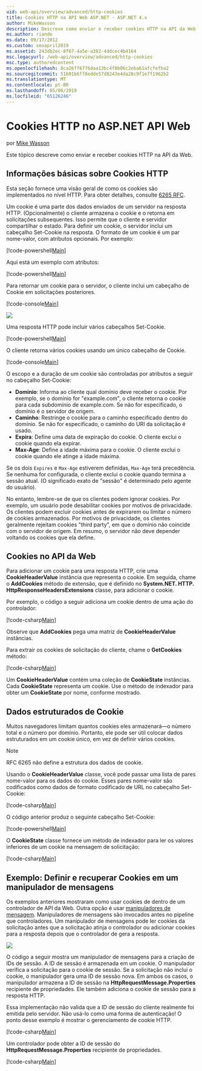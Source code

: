 ```yaml
---
uid: web-api/overview/advanced/http-cookies
title: Cookies HTTP na API Web ASP.NET - ASP.NET 4.x
author: MikeWasson
description: Descreve como enviar e receber cookies HTTP na API da Web para ASP.NET 4. x.
ms.author: riande
ms.date: 09/17/2012
ms.custom: seoapril2019
ms.assetid: 243db2ec-8f67-4a5e-a382-4ddcec4b4164
msc.legacyurl: /web-api/overview/advanced/http-cookies
msc.type: authoredcontent
ms.openlocfilehash: 8ca26ff6776daa13bc4f8b06c2eba61afcfefba2
ms.sourcegitcommit: 51b01b6ff8edde57d8243e4da28c9f1e7f1962b2
ms.translationtype: MT
ms.contentlocale: pt-BR
ms.lasthandoff: 05/06/2019
ms.locfileid: "65126246"
---
```

# <a name="http-cookies-in-aspnet-web-api"></a>Cookies HTTP no ASP.NET API Web

por [Mike Wasson](https://github.com/MikeWasson)

Este tópico descreve como enviar e receber cookies HTTP na API da Web.

## <a name="background-on-http-cookies"></a>Informações básicas sobre Cookies HTTP

Esta seção fornece uma visão geral de como os cookies são implementados no nível HTTP. Para obter detalhes, consulte [6265 RFC](http://tools.ietf.org/html/rfc6265).

Um cookie é uma parte dos dados enviados de um servidor na resposta HTTP. (Opcionalmente) o cliente armazena o cookie e o retorna em solicitações subsequentes. Isso permite que o cliente e servidor compartilhar o estado. Para definir um cookie, o servidor inclui um cabeçalho Set-Cookie na resposta. O formato de um cookie é um par nome-valor, com atributos opcionais. Por exemplo:

[!code-powershell[Main](http-cookies/samples/sample1.ps1)]

Aqui está um exemplo com atributos:

[!code-powershell[Main](http-cookies/samples/sample2.ps1)]

Para retornar um cookie para o servidor, o cliente inclui um cabeçalho de Cookie em solicitações posteriores.

[!code-console[Main](http-cookies/samples/sample3.cmd)]

![](http-cookies/_static/image1.png)

Uma resposta HTTP pode incluir vários cabeçalhos Set-Cookie.

[!code-powershell[Main](http-cookies/samples/sample4.ps1)]

O cliente retorna vários cookies usando um único cabeçalho de Cookie.

[!code-console[Main](http-cookies/samples/sample5.cmd)]

O escopo e a duração de um cookie são controladas por atributos a seguir no cabeçalho Set-Cookie:

- **Domínio**: Informa ao cliente qual domínio deve receber o cookie. Por exemplo, se o domínio for "example.com", o cliente retorna o cookie para cada subdomínio de example.com. Se não for especificado, o domínio é o servidor de origem.
- **Caminho**: Restringe o cookie para o caminho especificado dentro do domínio. Se não for especificado, o caminho do URI da solicitação é usado.
- **Expira**: Define uma data de expiração do cookie. O cliente exclui o cookie quando ela expirar.
- **Max-Age**: Define a idade máxima para o cookie. O cliente exclui o cookie quando ele atinge a idade máxima.

Se os dois `Expires` e `Max-Age` estiverem definidas, `Max-Age` terá precedência. Se nenhuma for configurada, o cliente exclui o cookie quando termina a sessão atual. (O significado exato de "sessão" é determinado pelo agente do usuário).

No entanto, lembre-se de que os clientes podem ignorar cookies. Por exemplo, um usuário pode desabilitar cookies por motivos de privacidade. Os clientes podem excluir cookies antes de expirarem ou limitar o número de cookies armazenados. Por motivos de privacidade, os clientes geralmente rejeitam cookies "third party", em que o domínio não coincide com o servidor de origem. Em resumo, o servidor não deve depender voltando os cookies que ela define.

## <a name="cookies-in-web-api"></a>Cookies no API da Web

Para adicionar um cookie para uma resposta HTTP, crie uma **CookieHeaderValue** instância que representa o cookie. Em seguida, chame o **AddCookies** método de extensão, que é definido no **System.NET. HTTP. HttpResponseHeadersExtensions** classe, para adicionar o cookie.

Por exemplo, o código a seguir adiciona um cookie dentro de uma ação do controlador:

[!code-csharp[Main](http-cookies/samples/sample6.cs)]

Observe que **AddCookies** pega uma matriz de **CookieHeaderValue** instâncias.

Para extrair os cookies de solicitação do cliente, chame o **GetCookies** método:

[!code-csharp[Main](http-cookies/samples/sample7.cs)]

Um **CookieHeaderValue** contém uma coleção de **CookieState** instâncias. Cada **CookieState** representa um cookie. Use o método de indexador para obter um **CookieState** por nome, conforme mostrado.

## <a name="structured-cookie-data"></a>Dados estruturados de Cookie

Muitos navegadores limitam quantos cookies eles armazenará&#8212;o número total e o número por domínio. Portanto, ele pode ser útil colocar dados estruturados em um cookie único, em vez de definir vários cookies.

> [!NOTE]
> RFC 6265 não define a estrutura dos dados de cookie.

Usando o **CookieHeaderValue** classe, você pode passar uma lista de pares nome-valor para os dados do cookie. Esses pares nome-valor são codificados como dados de formato codificado de URL no cabeçalho Set-Cookie:

[!code-csharp[Main](http-cookies/samples/sample8.cs)]

O código anterior produz o seguinte cabeçalho Set-Cookie:

[!code-powershell[Main](http-cookies/samples/sample9.ps1)]

O **CookieState** classe fornece um método de indexador para ler os valores inferiores de um cookie na mensagem de solicitação:

[!code-csharp[Main](http-cookies/samples/sample10.cs)]

## <a name="example-set-and-retrieve-cookies-in-a-message-handler"></a>Exemplo: Definir e recuperar Cookies em um manipulador de mensagens

Os exemplos anteriores mostraram como usar cookies de dentro de um controlador de API da Web. Outra opção é usar [manipuladores de mensagem](http-message-handlers.md). Manipuladores de mensagens são invocados antes no pipeline que controladores. Um manipulador de mensagens pode ler cookies da solicitação antes que a solicitação atinja o controlador ou adicionar cookies para a resposta depois que o controlador de gera a resposta.

![](http-cookies/_static/image2.png)

O código a seguir mostra um manipulador de mensagens para a criação de IDs de sessão. A ID de sessão é armazenada em um cookie. O manipulador verifica a solicitação para o cookie de sessão. Se a solicitação não inclui o cookie, o manipulador gera uma ID de sessão nova. Em ambos os casos, o manipulador armazena a ID de sessão na **HttpRequestMessage.Properties** recipiente de propriedades. Ele também adiciona o cookie de sessão para a resposta HTTP.

Essa implementação não valida que a ID de sessão do cliente realmente foi emitida pelo servidor. Não usá-lo como uma forma de autenticação! O ponto desse exemplo é mostrar o gerenciamento de cookie HTTP.

[!code-csharp[Main](http-cookies/samples/sample11.cs)]

Um controlador pode obter a ID de sessão do **HttpRequestMessage.Properties** recipiente de propriedades.

[!code-csharp[Main](http-cookies/samples/sample12.cs)]
